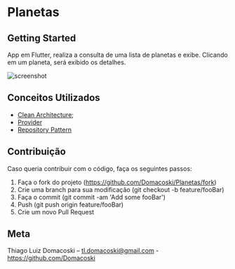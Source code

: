 # Planetas


## Getting Started
App em Flutter, realiza a consulta de uma lista de planetas e exibe.
Clicando em um planeta, será exibido os detalhes.

![screenshot](screenshot.gif)

## Conceitos Utilizados
- [Clean Architecture](https://medium.com/@lopesvinicius1707/o-uso-da-clean-architeture-uma-abordagem-modular-b0905b59ab74);
- [Provider](https://pub.dev/packages/provider)
- [Repository Pattern](https://blog.kylegalbraith.com/2018/03/06/getting-familiar-with-the-awesome-repository-pattern/)


 ## Contribuição
 Caso queria contribuir com o código, faça os seguintes passos:

 1. Faça o fork do projeto (https://github.com/Domacoski/Planetas/fork)
 2. Crie uma branch para sua modificação (git checkout -b feature/fooBar)
 3. Faça o commit (git commit -am 'Add some fooBar')
 4. Push (git push origin feature/fooBar)
 5. Crie um novo Pull Request

 ## Meta
 Thiago Luiz Domacoski – tl.domacoski@gmail.com - https://github.com/Domacoski
